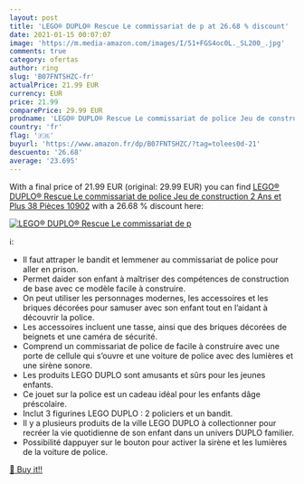 ```yaml
---
layout: post
title: 'LEGO® DUPLO® Rescue Le commissariat de p at 26.68 % discount'
date: 2021-01-15 00:07:07
image: 'https://m.media-amazon.com/images/I/51+FGS4oc0L._SL200_.jpg'
comments: true
category: ofertas
author: ring
slug: 'B07FNTSHZC-fr'
actualPrice: 21.99 EUR
currency: EUR
price: 21.99
comparePrice: 29.99 EUR
prodname: 'LEGO® DUPLO® Rescue Le commissariat de police Jeu de construction  2 Ans et Plus  38 Pièces 10902'
country: 'fr'
flag: '🇫🇷'
buyurl: 'https://www.amazon.fr/dp/B07FNTSHZC/?tag=tolees0d-21'
descuento: '26.68'
average: '23.695'
---
```


With a final price of 21.99 EUR (original: 29.99 EUR) you can find [LEGO® DUPLO® Rescue Le commissariat de police Jeu de construction  2 Ans et Plus  38 Pièces 10902](https://www.amazon.fr/dp/B07FNTSHZC/?tag=tolees0d-21) with a  26.68 % discount here:

[![LEGO® DUPLO® Rescue Le commissariat de p](https://m.media-amazon.com/images/I/51+FGS4oc0L._SL200_.jpg)](https://www.amazon.fr/dp/B07FNTSHZC/?tag=tolees0d-21)

ℹ️:

- Il faut attraper le bandit et lemmener au commissariat de police pour aller en prison.
- Permet daider son enfant à maîtriser des compétences de construction de base avec ce modèle facile à construire.
- On peut utiliser les personnages modernes, les accessoires et les briques décorées pour samuser avec son enfant tout en l’aidant à découvrir la police.
- Les accessoires incluent une tasse, ainsi que des briques décorées de beignets et une caméra de sécurité.
- Comprend un commissariat de police de facile à construire avec une porte de cellule qui s’ouvre et une voiture de police avec des lumières et une sirène sonore.
- Les produits LEGO DUPLO sont amusants et sûrs pour les jeunes enfants.
- Ce jouet sur la police est un cadeau idéal pour les enfants dâge préscolaire.
- Inclut 3 figurines LEGO DUPLO : 2 policiers et un bandit.
- Il y a plusieurs produits de la ville LEGO DUPLO à collectionner pour recréer la vie quotidienne de son enfant dans un univers DUPLO familier.
- Possibilité dappuyer sur le bouton pour activer la sirène et les lumières de la voiture de police.

[🛒 Buy it!!](https://www.amazon.fr/dp/B07FNTSHZC/?tag=tolees0d-21)

